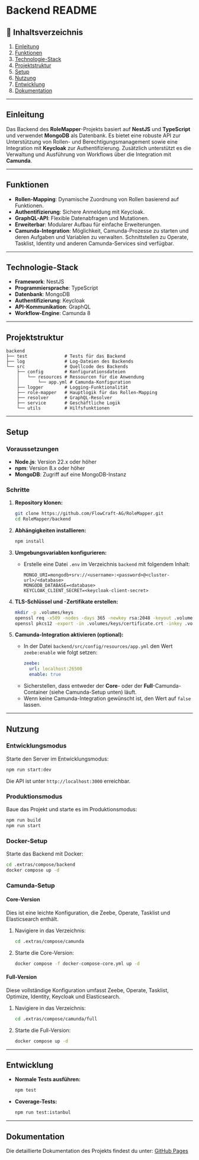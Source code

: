 # Backend README

## 📖 Inhaltsverzeichnis

1. [Einleitung](#einleitung)
2. [Funktionen](#funktionen)
3. [Technologie-Stack](#technologie-stack)
4. [Projektstruktur](#projektstruktur)
5. [Setup](#setup)
6. [Nutzung](#nutzung)
7. [Entwicklung](#entwicklung)
8. [Dokumentation](#dokumentation)

---

## Einleitung
Das Backend des **RoleMapper**-Projekts basiert auf **NestJS** und **TypeScript** und verwendet **MongoDB** als Datenbank. Es bietet eine robuste API zur Unterstützung von Rollen- und Berechtigungsmanagement sowie eine Integration mit **Keycloak** zur Authentifizierung. Zusätzlich unterstützt es die Verwaltung und Ausführung von Workflows über die Integration mit **Camunda**.

---

## Funktionen
- **Rollen-Mapping**: Dynamische Zuordnung von Rollen basierend auf Funktionen.
- **Authentifizierung**: Sichere Anmeldung mit Keycloak.
- **GraphQL-API**: Flexible Datenabfragen und Mutationen.
- **Erweiterbar**: Modularer Aufbau für einfache Erweiterungen.
- **Camunda-Integration**: Möglichkeit, Camunda-Prozesse zu starten und deren Aufgaben und Variablen zu verwalten. Schnittstellen zu Operate, Tasklist, Identity und anderen Camunda-Services sind verfügbar.

---

## Technologie-Stack
- **Framework**: NestJS
- **Programmiersprache**: TypeScript
- **Datenbank**: MongoDB
- **Authentifizierung**: Keycloak
- **API-Kommunikation**: GraphQL
- **Workflow-Engine**: Camunda 8

---

## Projektstruktur
```plaintext
backend
├── test              # Tests für das Backend
├── log               # Log-Dateien des Backends
└── src               # Quellcode des Backends
    ├── config        # Konfigurationsdateien
    │   └── resources # Ressourcen für die Anwendung
    │       └── app.yml # Camunda-Konfiguration
    ├── logger        # Logging-Funktionalität
    ├── role-mapper   # Hauptlogik für das Rollen-Mapping
    ├── resolver      # GraphQL-Resolver
    ├── service       # Geschäftliche Logik
    └── utils         # Hilfsfunktionen
```

---

## Setup

### Voraussetzungen
- **Node.js**: Version 22.x oder höher
- **npm**: Version 8.x oder höher
- **MongoDB**: Zugriff auf eine MongoDB-Instanz

### Schritte

1. **Repository klonen:**
   ```bash
   git clone https://github.com/FlowCraft-AG/RoleMapper.git
   cd RoleMapper/backend
   ```

2. **Abhängigkeiten installieren:**
   ```bash
   npm install
   ```

3. **Umgebungsvariablen konfigurieren:**
   - Erstelle eine Datei `.env` im Verzeichnis `backend` mit folgendem Inhalt:
     ```env
     MONGO_URI=mongodb+srv://<username>:<password>@<cluster-url>/<database>
     MONGODB_DATABASE=<database>
     KEYCLOAK_CLIENT_SECRET=<keycloak-client-secret>
     ```

4. **TLS-Schlüssel und -Zertifikate erstellen:**
   ```bash
   mkdir -p .volumes/keys
   openssl req -x509 -nodes -days 365 -newkey rsa:2048 -keyout .volumes/keys/key.pem -out .volumes/keys/certificate.crt
   openssl pkcs12 -export -in .volumes/keys/certificate.crt -inkey .volumes/keys/key.pem -out .volumes/keys/keycloak.p12 -name keycloak -passout pass:changeit
   ```

5. **Camunda-Integration aktivieren (optional):**
   - In der Datei `backend/src/config/resources/app.yml` den Wert `zeebe:enable` wie folgt setzen:
     ```yaml
     zeebe:
       url: localhost:26500
       enable: true
     ```
   - Sicherstellen, dass entweder der **Core**- oder der **Full**-Camunda-Container (siehe Camunda-Setup unten) läuft.
   - Wenn keine Camunda-Integration gewünscht ist, den Wert auf `false` lassen.

---

## Nutzung

### Entwicklungsmodus
Starte den Server im Entwicklungsmodus:
```bash
npm run start:dev
```
Die API ist unter `http://localhost:3000` erreichbar.

### Produktionsmodus
Baue das Projekt und starte es im Produktionsmodus:
```bash
npm run build
npm run start
```

### Docker-Setup
Starte das Backend mit Docker:
```bash
cd .extras/compose/backend
docker compose up -d
```

### Camunda-Setup

#### Core-Version
Dies ist eine leichte Konfiguration, die Zeebe, Operate, Tasklist und Elasticsearch enthält.

1. Navigiere in das Verzeichnis:
   ```bash
   cd .extras/compose/camunda
   ```

2. Starte die Core-Version:
   ```bash
   docker compose -f docker-compose-core.yml up -d
   ```

#### Full-Version
Diese vollständige Konfiguration umfasst Zeebe, Operate, Tasklist, Optimize, Identity, Keycloak und Elasticsearch.

1. Navigiere in das Verzeichnis:
   ```bash
   cd .extras/compose/camunda/full
   ```

2. Starte die Full-Version:
   ```bash
   docker compose up -d
   ```

---

## Entwicklung

- **Normale Tests ausführen:**
  ```bash
  npm test
  ```

- **Coverage-Tests:**
  ```bash
  npm run test:istanbul
  ```

---

## Dokumentation

Die detaillierte Dokumentation des Projekts findest du unter:
[GitHub Pages](https://FlowCraft-AG.github.io/RoleMapper/)

